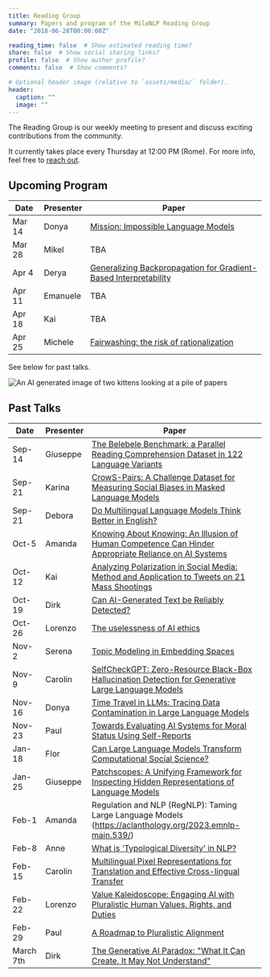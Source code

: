 ```yaml
---
title: Reading Group
summary: Papers and program of the MilaNLP Reading Group
date: "2018-06-28T00:00:00Z"

reading_time: false  # Show estimated reading time?
share: false  # Show social sharing links?
profile: false  # Show author profile?
comments: false  # Show comments?

# Optional header image (relative to `assets/media/` folder).
header:
  caption: ""
  image: ""
---
```


The Reading Group is our weekly meeting to present and discuss exciting contributions from the community.

It currently takes place every Thursday at 12:00 PM (Rome). For more info, feel free to [reach out](mailto:donya.rooein@unibocconi.it).

## Upcoming Program

| Date | Presenter | Paper |
| ---- | ----------- | ---- | 
| Mar 14 | Donya | [Mission: Impossible Language Models](https://arxiv.org/abs/2401.06416) |
| Mar 28 | Mikel | TBA |
| Apr 4 | Derya | [Generalizing Backpropagation for Gradient-Based Interpretability](https://arxiv.org/abs/2307.03056) |
| Apr 11 | Emanuele | TBA |
| Apr 18 | Kai | TBA |
| Apr 25 | Michele | [Fairwashing: the risk of rationalization](https://arxiv.org/abs/1901.09749) |


See below for past talks.

<!-- - Sep-14, Giuseppe, [The Belebele Benchmark: a Parallel Reading Comprehension Dataset in 122 Language Variants](https://arxiv.org/abs/2308.16884)
- Sep-21, Karina, [CrowS-Pairs: A Challenge Dataset for Measuring Social Biases in Masked Language Models](https://aclanthology.org/2020.emnlp-main.154.pdf)
- Sep-28, Debora, [Do Multilingual Language Models Think Better in English?](https://arxiv.org/abs/2308.01223)
- Oct-5, Amanda, [Knowing About Knowing: An Illusion of Human Competence Can Hinder Appropriate Reliance on AI Systems](https://dl.acm.org/doi/10.1145/3544548.3581025)
- Oct-12, Kai, [Analyzing Polarization in Social Media: Method and Application to Tweets on 21 Mass Shootings](https://aclanthology.org/N19-1304.pdf)
- Oct-19, Dirk, [Can AI-Generated Text be Reliably Detected?](https://arxiv.org/pdf/2303.11156.pdf)
- Oct-26, Lorenzo
- Nov-2,
- Nov-9
- Nov-16, Donya	
- Nov-23, Paul	
- Nov-30, Flor	
- Dec-7, *break (EMNLP)*
- Dec-14 
- Dec-21
- Dec-28, *break (Christmas)* -->

![An AI generated image of two kittens looking at a pile of papers](https://storage.googleapis.com/pai-images/4052a8b4bb134ffb953b417e3a03da6e.jpeg)

## Past Talks

| Date      | Presenter | Paper |
| ----------- | ----------- | ---- |
| Sep-14 | Giuseppe | [The Belebele Benchmark: a Parallel Reading Comprehension Dataset in 122 Language Variants](https://arxiv.org/abs/2308.16884) |
| Sep-21 | Karina | [CrowS-Pairs: A Challenge Dataset for Measuring Social Biases in Masked Language Models](https://aclanthology.org/2020.emnlp-main.154.pdf)
| Sep-21 | Debora | [Do Multilingual Language Models Think Better in English?](https://arxiv.org/abs/2308.01223) |
| Oct-5 | Amanda | [Knowing About Knowing: An Illusion of Human Competence Can Hinder Appropriate Reliance on AI Systems](https://dl.acm.org/doi/10.1145/3544548.3581025) |
| Oct-12 | Kai | [Analyzing Polarization in Social Media: Method and Application to Tweets on 21 Mass Shootings](https://aclanthology.org/N19-1304.pdf) |
| Oct-19 | Dirk | [Can AI-Generated Text be Reliably Detected?](https://arxiv.org/pdf/2303.11156.pdf) |
| Oct-26 | Lorenzo | [The uselessness of AI ethics](https://link.springer.com/article/10.1007/s43681-022-00209-w) |
| Nov-2 | Serena | [Topic Modeling in Embedding Spaces](https://direct.mit.edu/tacl/article/doi/10.1162/tacl_a_00325/96463/Topic-Modeling-in-Embedding-Spaces) |
| Nov-9 | Carolin | [SelfCheckGPT: Zero-Resource Black-Box Hallucination Detection for Generative Large Language Models](https://arxiv.org/abs/2303.08896) |
| Nov-16 | Donya | [Time Travel in LLMs: Tracing Data Contamination in Large Language Models](https://arxiv.org/abs/2308.08493) |
| Nov-23 | Paul | [Towards Evaluating AI Systems for Moral Status Using Self-Reports](https://arxiv.org/abs/2311.08576) |
| Jan-18 | Flor | [Can Large Language Models Transform Computational Social Science?](https://arxiv.org/abs/2305.03514) |
| Jan-25 | Giuseppe | [Patchscopes: A Unifying Framework for Inspecting Hidden Representations of Language Models](https://arxiv.org/abs/2401.06102) |
| Feb-1 | Amanda | Regulation and NLP (RegNLP): Taming Large Language Models (https://aclanthology.org/2023.emnlp-main.539/) |
| Feb-8 | Anne | [What is ‘Typological Diversity’ in NLP?](https://arxiv.org/pdf/2402.04222.pdf) |
| Feb-15 | Carolin | [Multilingual Pixel Representations for Translation and Effective Cross-lingual Transfer](https://aclanthology.org/2023.emnlp-main.854.pdf) |
| Feb-22 | Lorenzo | [Value Kaleidoscope: Engaging AI with Pluralistic Human Values, Rights, and Duties](https://arxiv.org/abs/2309.00779)
| Feb-29 | Paul | [A Roadmap to Pluralistic Alignment](https://arxiv.org/abs/2402.05070) |
| March 7th | Dirk | [The Generative AI Paradox: "What It Can Create, It May Not Understand"](https://arxiv.org/abs/2311.00059) |
